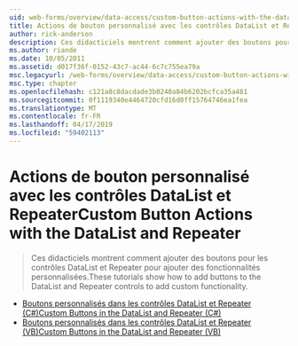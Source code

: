 ```yaml
---
uid: web-forms/overview/data-access/custom-button-actions-with-the-datalist-and-repeater/index
title: Actions de bouton personnalisé avec les contrôles DataList et Repeater | Microsoft Docs
author: rick-anderson
description: Ces didacticiels montrent comment ajouter des boutons pour les contrôles DataList et Repeater pour ajouter des fonctionnalités personnalisées.
ms.author: riande
ms.date: 10/05/2011
ms.assetid: d017f36f-0152-43c7-ac44-6c7c755ea79a
msc.legacyurl: /web-forms/overview/data-access/custom-button-actions-with-the-datalist-and-repeater
msc.type: chapter
ms.openlocfilehash: c121a8c8dacdade3b0240a84b6202bcfca35a481
ms.sourcegitcommit: 0f1119340e4464720cfd16d0ff15764746ea1fea
ms.translationtype: MT
ms.contentlocale: fr-FR
ms.lasthandoff: 04/17/2019
ms.locfileid: "59402113"
---
```

# <a name="custom-button-actions-with-the-datalist-and-repeater"></a><span data-ttu-id="7ac7d-103">Actions de bouton personnalisé avec les contrôles DataList et Repeater</span><span class="sxs-lookup"><span data-stu-id="7ac7d-103">Custom Button Actions with the DataList and Repeater</span></span>

> <span data-ttu-id="7ac7d-104">Ces didacticiels montrent comment ajouter des boutons pour les contrôles DataList et Repeater pour ajouter des fonctionnalités personnalisées.</span><span class="sxs-lookup"><span data-stu-id="7ac7d-104">These tutorials show how to add buttons to the DataList and Repeater controls to add custom functionality.</span></span>


- [<span data-ttu-id="7ac7d-105">Boutons personnalisés dans les contrôles DataList et Repeater (C#)</span><span class="sxs-lookup"><span data-stu-id="7ac7d-105">Custom Buttons in the DataList and Repeater (C#)</span></span>](custom-buttons-in-the-datalist-and-repeater-cs.md)
- [<span data-ttu-id="7ac7d-106">Boutons personnalisés dans les contrôles DataList et Repeater (VB)</span><span class="sxs-lookup"><span data-stu-id="7ac7d-106">Custom Buttons in the DataList and Repeater (VB)</span></span>](custom-buttons-in-the-datalist-and-repeater-vb.md)
